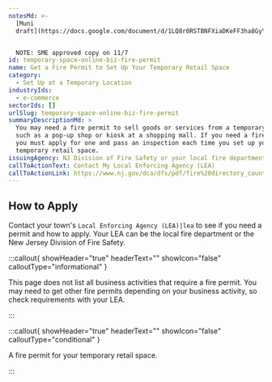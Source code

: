 ```yaml
---
notesMd: >-
  [Muni
  draft](https://docs.google.com/document/d/1LQ8r0RSTBNFXiaDKeFF3ha8GyY3GBfDaeJySwsyOpXM/edit)


  NOTE: SME approved copy on 11/7
id: temporary-space-online-biz-fire-permit
name: Get a Fire Permit to Set Up Your Temporary Retail Space
category:
  - Set Up at a Temporary Location
industryIds:
  - e-commerce
sectorIds: []
urlSlug: temporary-space-online-biz-fire-permit
summaryDescriptionMd: >
  You may need a fire permit to sell goods or services from a temporary space,
  such as a pop-up shop or kiosk at a shopping mall. If you need a fire permit,
  you must apply for one and pass an inspection each time you set up your
  temporary retail space.
issuingAgency: NJ Division of Fire Safety or your local fire department
callToActionText: Contact My Local Enforcing Agency (LEA)
callToActionLink: https://www.nj.gov/dca/dfs/pdf/fire%20directory_county%20summary/fire_code_enforcement_director.pdf
---
```


## How to Apply

Contact your town's `Local Enforcing Agency (LEA)|lea` to see if you need a permit and how to apply. Your LEA can be the local fire department or the New Jersey Division of Fire Safety.

:::callout{ showHeader="true" headerText="" showIcon="false" calloutType="informational" }

This page does not list all business activities that require a fire permit. You may need to get other fire permits depending on your business activity, so check requirements with your LEA.

:::

:::callout{ showHeader="true" headerText="" showIcon="false" calloutType="conditional" }

A fire permit for your temporary retail space.

:::
